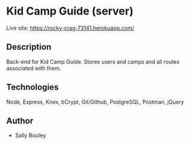 # Kid Camp Guide (server)

Live site: https://rocky-crag-73141.herokuapp.com/

## Description

Back-end for Kid Camp Guide. Stores users and camps and all routes associated with them.

## Technologies

Node, Express, Knex, bCrypt, Git/Github, PostgreSQL, Postman, jQuery

## Author

* Sally Bouley
